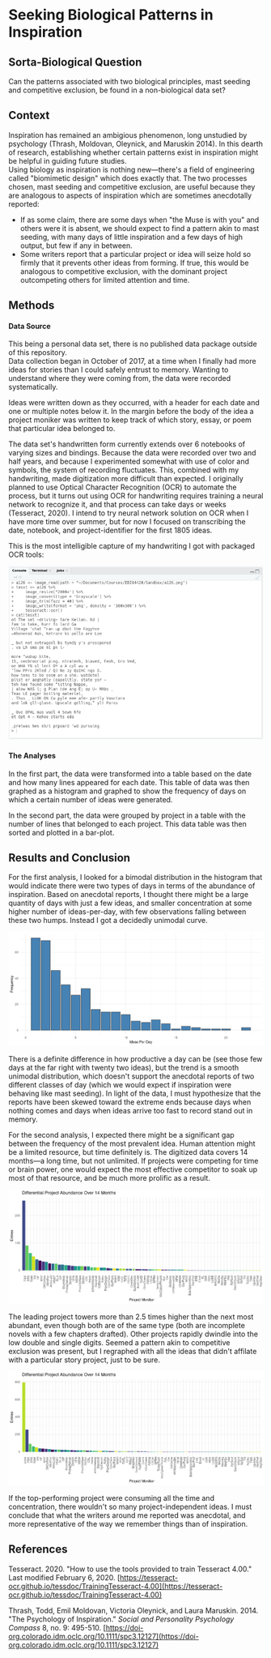 # Seeking Biological Patterns in Inspiration

## Sorta-Biological Question

Can the patterns associated with two biological principles, mast seeding and competitive exclusion, be found in a non-biological data set?

## Context

Inspiration has remained an ambigious phenomenon, long unstudied by psychology (Thrash, Moldovan, Oleynick, and Maruskin 2014). In this dearth of research, establishing whether certain patterns exist in inspiration might be helpful in guiding future studies.  
Using biology as inspiration is nothing new—there's a field of engineering called "biomimetic design" which does exactly that. The two processes chosen, mast seeding and competitive exclusion, are useful because they are analogous to aspects of inspiration which are sometimes anecdotally reported:
* If as some claim, there are some days when "the Muse is with you" and others were it is absent, we should expect to find a pattern akin to mast seeding, with many days of little inspiration and a few days of high output, but few if any in between.
* Some writers report that a particular project or idea will seize hold so firmly that it prevents other ideas from forming. If true, this would be analogous to competitive exclusion, with the dominant project outcompeting others for limited attention and time.

## Methods

#### Data Source

This being a personal data set, there is no published data package outside of this repository.  
Data collection began in October of 2017, at a time when I finally had more ideas for stories than I could safely entrust to memory. Wanting to understand where they were coming from, the data were recorded systematically.

Ideas were written down as they occurred, with a header for each date and one or multiple notes below it. In the margin before the body of the idea a project moniker was written to keep track of which story, essay, or poem that particular idea belonged to.

The data set's handwritten form currently extends over 6 notebooks of varying sizes and bindings. Because the data were recorded over two and half years, and because I experimented somewhat with use of color and symbols, the system of recording fluctuates. This, combined with my handwriting, made digitization more difficult than expected. I originally planned to use Optical Character Recognition (OCR) to automate the process, but it turns out using OCR for handwriting requires training a neural network to recognize it, and that process can take days or weeks (Tesseract, 2020). I intend to try neural network solution on OCR when I have more time over summer, but for now I focused on transcribing the date, notebook, and project-identifier for the first 1805 ideas.

This is the most intelligible capture of my handwriting I got with packaged OCR tools:

![OCR gibberish](https://raw.githubusercontent.com/pauleymg/compBioLabsAndHW/master/IndependentProject/OCRoutput2.png)

#### The Analyses

In the first part, the data were transformed into a table based on the date and how many lines appeared for each date. This table of data was then graphed as a histogram and graphed to show the frequency of days on which a certain number of ideas were generated.

In the second part, the data were grouped by project in a table with the number of lines that belonged to each project. This data table was then sorted and plotted in a bar-plot.

## Results and Conclusion

For the first analysis, I looked for a bimodal distribution in the histogram that would indicate there were two types of days in terms of the abundance of inspiration. Based on anecdotal reports, I thought there might be a large quantity of days with just a few ideas, and smaller concentration at some higher number of ideas-per-day, with few observations falling between these two humps. Instead I got a decidedly unimodal curve.

![Not even slightly bimodal](https://raw.githubusercontent.com/pauleymg/compBioLabsAndHW/master/IndependentProject/IdeaPerDayFreq.png)

There is a definite difference in how productive a day can be (see those few days at the far right with twenty two ideas), but the trend is a smooth unimodal distribution, which doesn't support the anecdotal reports of two different classes of day (which we would expect if inspiration were behaving like mast seeding). In light of the data, I must hypothesize that the reports have been skewed toward the extreme ends because days when nothing comes and days when ideas arrive too fast to record stand out in memory.

For the second analysis, I expected there might be a significant gap between the frequency of the most prevalent idea. Human attention might be a limited resource, but time definitely is. The digitized data covers 14 months—a long time, but not unlimited. If projects were competing for time or brain power, one would expect the most effective competitor to soak up most of that resource, and be much more prolific as a result.

![Project "F&K" more than doubles next most abundant project](https://raw.githubusercontent.com/pauleymg/compBioLabsAndHW/master/IndependentProject/ProjectCompetition.png)

The leading project towers more than 2.5 times higher than the next most abundant, even though both are of the same type (both are incomplete novels with a few chapters drafted). Other projects rapidly dwindle into the low double and single digits. Seemed a pattern akin to competitive exclusion was present, but I regraphed with all the ideas that didn't affilate with a particular story project, just to be sure.

![Hypothesis doesn't feel so good](https://raw.githubusercontent.com/pauleymg/compBioLabsAndHW/master/IndependentProject/UNASvsProjects.png)

If the top-performing project were consuming all the time and concentration, there wouldn't so many project-independent ideas. I must conclude that what the writers around me reported was anecdotal, and more representative of the way we remember things than of inspiration.

## References

Tesseract. 2020. "How to use the tools provided to train Tesseract 4.00." Last modified February 6, 2020. [https://tesseract-ocr.github.io/tessdoc/TrainingTesseract-4.00](https://tesseract-ocr.github.io/tessdoc/TrainingTesseract-4.00)

Thrash, Todd, Emil Moldovan, Victoria Oleynick, and Laura Maruskin. 2014. "The Psychology of Inspiration." _Social and Personality Psychology Compass_ 8, no. 9: 495-510. [https://doi-org.colorado.idm.oclc.org/10.1111/spc3.12127](https://doi-org.colorado.idm.oclc.org/10.1111/spc3.12127)
